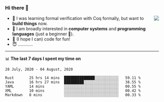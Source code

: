 ### Hi there 👋

<img align="right" src="https://github-readme-stats.vercel.app/api?username=xxchan&show_icons=true&icon_color=0366d6&text_color=24292e&bg_color=ffffff&hide_title=true" />


- 🤔 I was learning formal verification with Coq formally, but want to **build things** now.
- 😬 I am broadly interested in **computer systems** and **programming languages** (just a beginner 🥺).
- 🤩 (I hope I can) code for fun!
- 😇 …………


---

📊 **The last 7 days I spent my time on** 

<!--START_SECTION:waka-->
```text
28 July, 2020 - 04 August, 2020

Rust       25 hrs 14 mins  ██████████████░░░░░░░░░░░   59.11 % 
Java       16 hrs 27 mins  █████████░░░░░░░░░░░░░░░░   38.55 % 
YAML       14 mins         ░░░░░░░░░░░░░░░░░░░░░░░░░   00.55 % 
XML        10 mins         ░░░░░░░░░░░░░░░░░░░░░░░░░   00.42 % 
Markdown   8 mins          ░░░░░░░░░░░░░░░░░░░░░░░░░   00.33 %
```
<!--END_SECTION:waka-->

<!--
**xxchan/xxchan** is a ✨ _special_ ✨ repository because its `README.md` (this file) appears on your GitHub profile.

Here are some ideas to get you started:

- 🔭 I’m currently working on ...
- 🌱 I’m currently learning ...
- 👯 I’m looking to collaborate on ...
- 🤔 I’m looking for help with ...
- 💬 Ask me about ...
- 📫 How to reach me: ...
- 😄 Pronouns: ...
- ⚡ Fun fact: ...
-->
